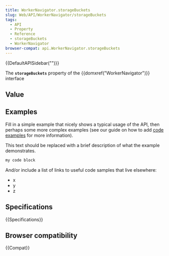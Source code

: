 ```yaml
---
title: WorkerNavigator.storageBuckets
slug: Web/API/WorkerNavigator/storageBuckets
tags:
  - API
  - Property
  - Reference
  - storageBuckets
  - WorkerNavigator
browser-compat: api.WorkerNavigator.storageBuckets
---
```

{{DefaultAPISidebar("")}}

The **`storageBuckets`** property of the {{domxref("WorkerNavigator")}} interface 

## Value



## Examples

Fill in a simple example that nicely shows a typical usage of the API, then perhaps some more complex examples (see our guide on how to add [code examples](/en-US/docs/MDN/Contribute/Structures/Code_examples) for more information).

This text should be replaced with a brief description of what the example demonstrates.

```js
my code block
```

And/or include a list of links to useful code samples that live elsewhere:

*   x
*   y
*   z

## Specifications

{{Specifications}}

## Browser compatibility

{{Compat}}


